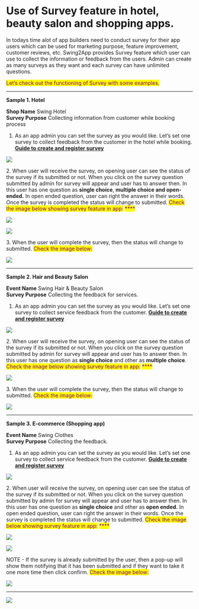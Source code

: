 # Use of Survey feature in hotel, beauty salon and shopping apps.

In todays time alot of app builders need to conduct survey for their app users which can be used for marketing purpose, feature improvement, customer reviews, etc. Swing2App provides Survey feature which user can use to collect the information or feedback from the users. Admin can create as many surveys as they want and each survey can have unlimited questions.&#x20;

<mark style="color:purple;">Let’s check out the functioning of Survey with some examples.</mark>&#x20;

***

**Sample 1. Hotel**

**Shop Name**  Swing Hotel\
**Survey Purpose** Collecting information from customer while booking process



1. As an app admin you can set the survey as you would like. Let’s set one survey to collect feedback from the customer in the hotel while booking. [**Guide to create and register survey**](../maual/pagemenu/survey.md)

![](https://support.swing2app.com/wp-content/uploads/2020/08/Hotel1.png)

2\. When user will receive the survey, on opening user can see the status of the survey if its submitted or not. When you click on the survey question submitted by admin for survey will appear and user has to answer then. In this user has one question as **single choice**, **multiple choice and open-ended.** In open ended question, user can right the answer in their words. Once the survey is completed the status will change to submitted. <mark style="color:purple;">Check the image below showing survey feature in app:</mark> <mark style="color:purple;"></mark><mark style="color:purple;">****</mark>&#x20;

![](https://support.swing2app.com/wp-content/uploads/2020/08/Hotel\_app.png)

![](https://support.swing2app.com/wp-content/uploads/2020/08/Hotel-%E2%80%93-1.png)

3\. When the user will complete the survey, then the status will change to submitted. <mark style="color:purple;">Check the image below:</mark>

![](https://support.swing2app.com/wp-content/uploads/2020/08/Hotel-%E2%80%93-2.png)

***

**Sample 2. Hair and Beauty Salon**

**Event Name** Swing Hair & Beauty Salon\
**Survey Purpose**  Collecting the feedback for services.



1. As an app admin you can set the survey as you would like. Let’s set one survey to collect service feedback from the customer. [**Guide to create and register survey**](../maual/pagemenu/survey.md)

![](https://support.swing2app.com/wp-content/uploads/2020/08/Salon1.png)

2\. When user will receive the survey, on opening user can see the status of the survey if its submitted or not. When you click on the survey question submitted by admin for survey will appear and user has to answer then. In this user has one question as **single choice** and other as **multiple choice**. <mark style="color:purple;">Check the image below showing survey feature in app:</mark> <mark style="color:purple;"></mark><mark style="color:purple;">****</mark>&#x20;

![](https://support.swing2app.com/wp-content/uploads/2020/08/Salon-%E2%80%93-3.png)

3\. When the user will complete the survey, then the status will change to submitted. <mark style="color:purple;">Check the image below:</mark>

![](https://support.swing2app.com/wp-content/uploads/2020/08/Salon-%E2%80%93-7.png)

***

**Sample 3. E-commerce (Shopping app)**

**Event Name** Swing Clothes\
**Survey Purpose**  Collecting the feedback.



1. As an app admin you can set the survey as you would like. Let’s set one survey to collect service feedback from the customer. [**Guide to create and register survey**](../maual/pagemenu/survey.md)

![](https://support.swing2app.com/wp-content/uploads/2020/08/Ecom-%E2%80%93-11.png)

2\. When user will receive the survey, on opening user can see the status of the survey if its submitted or not. When you click on the survey question submitted by admin for survey will appear and user has to answer then. In this user has one question as **single choice** and other as **open ended.** In open ended question, user can right the answer in their words. Once the survey is completed the status will change to submitted. <mark style="color:purple;">Check the image below showing survey feature in app:</mark> <mark style="color:purple;"></mark><mark style="color:purple;">****</mark>&#x20;

![](https://support.swing2app.com/wp-content/uploads/2020/08/Ecom-%E2%80%93-4.png)

![](https://support.swing2app.com/wp-content/uploads/2020/08/Ecom-%E2%80%93-9.png)

NOTE - If the survey is already submitted by the user, then a pop-up will show them notifying that it has been submitted and if they want to take it one more time then click confirm. <mark style="color:purple;">Check the image below:</mark>

![](https://support.swing2app.com/wp-content/uploads/2020/08/Canvas-%E2%80%93-10.png)

***

![](https://support.swing2app.com/wp-content/uploads/2020/08/Artboard-%E2%80%93-3.png)

